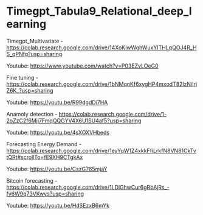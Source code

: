 # Timegpt_Tabula9_Relational_deep_learning


Timegpt_Multivariate - https://colab.research.google.com/drive/14XoKiwWghWuxYITHLqQOJ4R_HS_qPNfg?usp=sharing

Youtube: https://www.youtube.com/watch?v=P03EZvLOeG0


Fine tuning - https://colab.research.google.com/drive/1bNMqnKf6xygHP4mxodT82lzNiIrjZ6K_?usp=sharing

Youtube: https://youtu.be/R99dgdDi7HA

Anamoly detection - https://colab.research.google.com/drive/1-2oZzC2f6Mji7FmqQQGYV4X6U1SU4af5?usp=sharing

Youtube: https://youtu.be/4sXOXVHbeds

Forecasting Energy Demand - https://colab.research.google.com/drive/1eyYqW1Z4xkkFfiLrkfN8VN81CkTvtQRt#scrollTo=fE9XH9CTgkAx

Youtube: https://youtu.be/CszG765mjaY

Bitcoin forecasting - https://colab.research.google.com/drive/1LDlGhwCur6gRbAjRs_-fv6W9q73VKwys?usp=sharing

Youtube: https://youtu.be/HdSEzxB6mYk

